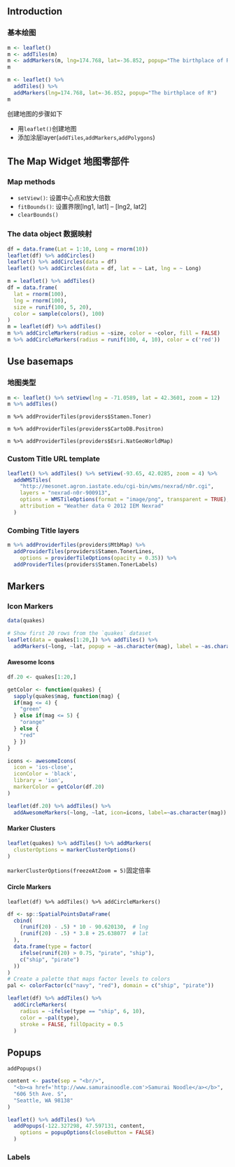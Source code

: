 ## Introduction
### 基本绘图
```r
m <- leaflet()
m <- addTiles(m)
m <- addMarkers(m, lng=174.768, lat=-36.852, popup="The birthplace of R")
m
```

```r
m <- leaflet() %>%
  addTiles() %>%  
  addMarkers(lng=174.768, lat=-36.852, popup="The birthplace of R")
m  
```

创建地图的步骤如下
- 用``leaflet()``创建地图  
- 添加涂层layer(``addTiles``,``addMarkers``,``addPolygons``)

## The Map Widget 地图零部件
### Map methods
- ``setView()``: 设置中心点和放大倍数
- ``fitBounds()``: 设置界限[lng1, lat1] – [lng2, lat2]
- ``clearBounds()``


### The data object 数据映射
```r
df = data.frame(Lat = 1:10, Long = rnorm(10))
leaflet(df) %>% addCircles()
leaflet() %>% addCircles(data = df)
leaflet() %>% addCircles(data = df, lat = ~ Lat, lng = ~ Long)
```

```r
m = leaflet() %>% addTiles()
df = data.frame(
  lat = rnorm(100),
  lng = rnorm(100),
  size = runif(100, 5, 20),
  color = sample(colors(), 100)
)
m = leaflet(df) %>% addTiles()
m %>% addCircleMarkers(radius = ~size, color = ~color, fill = FALSE)
m %>% addCircleMarkers(radius = runif(100, 4, 10), color = c('red'))
```

## Use basemaps
### 地图类型

```r
m <- leaflet() %>% setView(lng = -71.0589, lat = 42.3601, zoom = 12)
m %>% addTiles()
```
``
m %>% addProviderTiles(providers$Stamen.Toner)  
``

``
m %>% addProviderTiles(providers$CartoDB.Positron)
``

``
m %>% addProviderTiles(providers$Esri.NatGeoWorldMap)
``

### Custom Title URL template
```r
leaflet() %>% addTiles() %>% setView(-93.65, 42.0285, zoom = 4) %>%
  addWMSTiles(
    "http://mesonet.agron.iastate.edu/cgi-bin/wms/nexrad/n0r.cgi",
    layers = "nexrad-n0r-900913",
    options = WMSTileOptions(format = "image/png", transparent = TRUE),
    attribution = "Weather data © 2012 IEM Nexrad"
  )
```

### Combing  Title layers

```r
m %>% addProviderTiles(providers$MtbMap) %>%
  addProviderTiles(providers$Stamen.TonerLines,
    options = providerTileOptions(opacity = 0.35)) %>%
  addProviderTiles(providers$Stamen.TonerLabels)
```

## Markers

### Icon Markers
```r
data(quakes)

# Show first 20 rows from the `quakes` dataset
leaflet(data = quakes[1:20,]) %>% addTiles() %>%
  addMarkers(~long, ~lat, popup = ~as.character(mag), label = ~as.character(mag))
```

#### Awesome Icons
```r
df.20 <- quakes[1:20,]

getColor <- function(quakes) {
  sapply(quakes$mag, function(mag) {
  if(mag <= 4) {
    "green"
  } else if(mag <= 5) {
    "orange"
  } else {
    "red"
  } })
}

icons <- awesomeIcons(
  icon = 'ios-close',
  iconColor = 'black',
  library = 'ion',
  markerColor = getColor(df.20)
)

leaflet(df.20) %>% addTiles() %>%
  addAwesomeMarkers(~long, ~lat, icon=icons, label=~as.character(mag))
```

#### Marker Clusters

```r
leaflet(quakes) %>% addTiles() %>% addMarkers(
  clusterOptions = markerClusterOptions()
)
```
``markerClusterOptions(freezeAtZoom = 5)``固定倍率

#### Circle Markers
```
leaflet(df) %>% addTiles() %>% addCircleMarkers()
```

```r
df <- sp::SpatialPointsDataFrame(
  cbind(
    (runif(20) - .5) * 10 - 90.620130,  # lng
    (runif(20) - .5) * 3.8 + 25.638077  # lat
  ),
  data.frame(type = factor(
    ifelse(runif(20) > 0.75, "pirate", "ship"),
    c("ship", "pirate")
  ))
)
# Create a palette that maps factor levels to colors
pal <- colorFactor(c("navy", "red"), domain = c("ship", "pirate"))

leaflet(df) %>% addTiles() %>%
  addCircleMarkers(
    radius = ~ifelse(type == "ship", 6, 10),
    color = ~pal(type),
    stroke = FALSE, fillOpacity = 0.5
  )
```

## Popups
``addPopups()``

```r
content <- paste(sep = "<br/>",
  "<b><a href='http://www.samurainoodle.com'>Samurai Noodle</a></b>",
  "606 5th Ave. S",
  "Seattle, WA 98138"
)

leaflet() %>% addTiles() %>%
  addPopups(-122.327298, 47.597131, content,
    options = popupOptions(closeButton = FALSE)
  )
```

### Labels
